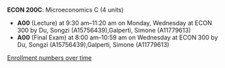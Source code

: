 **ECON 200C**: Microeconomics C (4 units)

- **A00** (Lecture) at 9:30 am–11:20 am on Monday, Wednesday at ECON 300 by Du, Songzi (A15756439),Galperti, Simone (A11779613)
- **A00** (Final Exam) at 8:00 am–10:59 am on Wednesday at ECON 300 by Du, Songzi (A15756439),Galperti, Simone (A11779613)

[Enrollment numbers over time](./ECON200C.tsv)
